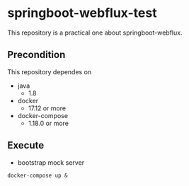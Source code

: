 # springboot-webflux-test
This repository is a practical one about springboot-webflux.

## Precondition
This repository dependes on
* java
    * 1.8
* docker
    * 17.12 or more
* docker-compose
    * 1.18.0 or more

## Execute

* bootstrap mock server

```
docker-compose up &
```
